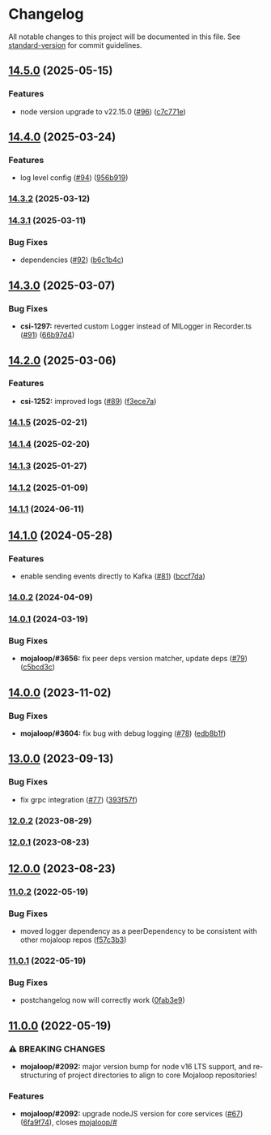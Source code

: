 # Changelog

All notable changes to this project will be documented in this file. See [standard-version](https://github.com/conventional-changelog/standard-version) for commit guidelines.

## [14.5.0](https://github.com/mojaloop/event-sdk/compare/v14.4.0...v14.5.0) (2025-05-15)


### Features

* node version upgrade to v22.15.0 ([#96](https://github.com/mojaloop/event-sdk/issues/96)) ([c7c771e](https://github.com/mojaloop/event-sdk/commit/c7c771e793b6521d373d2ffd8f3ff3c12cdc9bf3))

## [14.4.0](https://github.com/mojaloop/event-sdk/compare/v14.3.2...v14.4.0) (2025-03-24)


### Features

* log level config ([#94](https://github.com/mojaloop/event-sdk/issues/94)) ([956b919](https://github.com/mojaloop/event-sdk/commit/956b919d6033f14ec23c348e3902f7c89957790b))

### [14.3.2](https://github.com/mojaloop/event-sdk/compare/v14.3.1...v14.3.2) (2025-03-12)

### [14.3.1](https://github.com/mojaloop/event-sdk/compare/v14.3.0...v14.3.1) (2025-03-11)


### Bug Fixes

* dependencies ([#92](https://github.com/mojaloop/event-sdk/issues/92)) ([b6c1b4c](https://github.com/mojaloop/event-sdk/commit/b6c1b4c29e20199851610357c1b7a7669cf390aa))

## [14.3.0](https://github.com/mojaloop/event-sdk/compare/v14.2.0...v14.3.0) (2025-03-07)


### Bug Fixes

* **csi-1297:** reverted custom Logger instead of MlLogger in Recorder.ts ([#91](https://github.com/mojaloop/event-sdk/issues/91)) ([66b97d4](https://github.com/mojaloop/event-sdk/commit/66b97d4d671a7eb9cc8294742327e6625819d98c))

## [14.2.0](https://github.com/mojaloop/event-sdk/compare/v14.1.5...v14.2.0) (2025-03-06)


### Features

* **csi-1252:** improved logs ([#89](https://github.com/mojaloop/event-sdk/issues/89)) ([f3ece7a](https://github.com/mojaloop/event-sdk/commit/f3ece7aefd81f98f629c86f52326160cd0ed130a))

### [14.1.5](https://github.com/mojaloop/event-sdk/compare/v14.1.4...v14.1.5) (2025-02-21)

### [14.1.4](https://github.com/mojaloop/event-sdk/compare/v14.1.3...v14.1.4) (2025-02-20)

### [14.1.3](https://github.com/mojaloop/event-sdk/compare/v14.1.2...v14.1.3) (2025-01-27)

### [14.1.2](https://github.com/mojaloop/event-sdk/compare/v14.1.1...v14.1.2) (2025-01-09)

### [14.1.1](https://github.com/mojaloop/event-sdk/compare/v14.1.0...v14.1.1) (2024-06-11)

## [14.1.0](https://github.com/mojaloop/event-sdk/compare/v14.0.3-snapshot.4...v14.1.0) (2024-05-28)


### Features

* enable sending events directly to Kafka ([#81](https://github.com/mojaloop/event-sdk/issues/81)) ([bccf7da](https://github.com/mojaloop/event-sdk/commit/bccf7da76e3fc24ca1b590cb3b5b9729468f230a))

### [14.0.2](https://github.com/mojaloop/event-sdk/compare/v14.0.1...v14.0.2) (2024-04-09)

### [14.0.1](https://github.com/mojaloop/event-sdk/compare/v14.0.0...v14.0.1) (2024-03-19)


### Bug Fixes

* **mojaloop/#3656:** fix peer deps version matcher, update deps ([#79](https://github.com/mojaloop/event-sdk/issues/79)) ([c5bcd3c](https://github.com/mojaloop/event-sdk/commit/c5bcd3cc3a53d1e7e8f767c12fd2952713884ed4))

## [14.0.0](https://github.com/mojaloop/event-sdk/compare/v13.0.0...v14.0.0) (2023-11-02)


### Bug Fixes

* **mojaloop/#3604:** fix bug with debug logging ([#78](https://github.com/mojaloop/event-sdk/issues/78)) ([edb8b1f](https://github.com/mojaloop/event-sdk/commit/edb8b1fa7d5db9dbcdb4770c8c73fa8ae3fd05b6))

## [13.0.0](https://github.com/mojaloop/event-sdk/compare/v12.0.2...v13.0.0) (2023-09-13)


### Bug Fixes

* fix grpc integration ([#77](https://github.com/mojaloop/event-sdk/issues/77)) ([393f57f](https://github.com/mojaloop/event-sdk/commit/393f57fb7db8df896d075c8adf5683f5d8d3d7e8))

### [12.0.2](https://github.com/mojaloop/event-sdk/compare/v12.0.1...v12.0.2) (2023-08-29)

### [12.0.1](https://github.com/mojaloop/event-sdk/compare/v12.0.0...v12.0.1) (2023-08-23)

## [12.0.0](https://github.com/mojaloop/event-sdk/compare/v11.0.2...v12.0.0) (2023-08-23)

### [11.0.2](https://github.com/mojaloop/event-sdk/compare/v11.0.1...v11.0.2) (2022-05-19)


### Bug Fixes

* moved logger dependency as a peerDependency to be consistent with other mojaloop repos ([f57c3b3](https://github.com/mojaloop/event-sdk/commit/f57c3b3d93f71ada014cb048a4f269a54827da1e))

### [11.0.1](https://github.com/mojaloop/event-sdk/compare/v11.0.0...v11.0.1) (2022-05-19)


### Bug Fixes

* postchangelog now will correctly work ([0fab3e9](https://github.com/mojaloop/event-sdk/commit/0fab3e97e2c6d2894b2f8992cc750afe4777d840))

## [11.0.0](https://github.com/mojaloop/event-sdk/compare/v10.7.2...v11.0.0) (2022-05-19)


### ⚠ BREAKING CHANGES

* **mojaloop/#2092:** major version bump for node v16 LTS support, and re-structuring of project directories to align to core Mojaloop repositories!

### Features

* **mojaloop/#2092:** upgrade nodeJS version for core services ([#67](https://github.com/mojaloop/event-sdk/issues/67)) ([6fa9f74](https://github.com/mojaloop/event-sdk/commit/6fa9f74a54b7288f93244112528a22f39823cb98)), closes [mojaloop/#](https://github.com/mojaloop/project/issues/)
